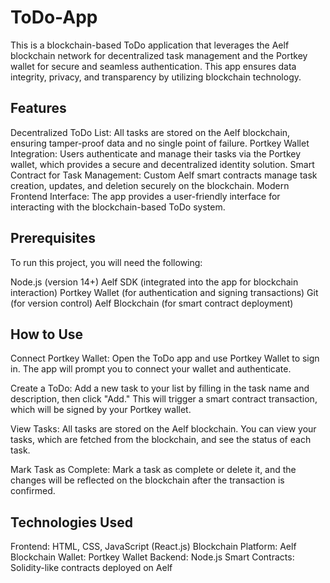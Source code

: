# ToDo-App
This is a blockchain-based ToDo application that leverages the Aelf blockchain network for decentralized task management and the Portkey wallet for secure and seamless authentication. This app ensures data integrity, privacy, and transparency by utilizing blockchain technology.

## Features
Decentralized ToDo List: All tasks are stored on the Aelf blockchain, ensuring tamper-proof data and no single point of failure.
Portkey Wallet Integration: Users authenticate and manage their tasks via the Portkey wallet, which provides a secure and decentralized identity solution.
Smart Contract for Task Management: Custom Aelf smart contracts manage task creation, updates, and deletion securely on the blockchain.
Modern Frontend Interface: The app provides a user-friendly interface for interacting with the blockchain-based ToDo system.

## Prerequisites
To run this project, you will need the following:

Node.js (version 14+)
Aelf SDK (integrated into the app for blockchain interaction)
Portkey Wallet (for authentication and signing transactions)
Git (for version control)
Aelf Blockchain (for smart contract deployment)

## How to Use
Connect Portkey Wallet: Open the ToDo app and use Portkey Wallet to sign in. The app will prompt you to connect your wallet and authenticate.

Create a ToDo: Add a new task to your list by filling in the task name and description, then click "Add." This will trigger a smart contract transaction, which will be signed by your Portkey wallet.

View Tasks: All tasks are stored on the Aelf blockchain. You can view your tasks, which are fetched from the blockchain, and see the status of each task.

Mark Task as Complete: Mark a task as complete or delete it, and the changes will be reflected on the blockchain after the transaction is confirmed.

## Technologies Used 
Frontend: HTML, CSS, JavaScript (React.js)
Blockchain Platform: Aelf Blockchain
Wallet: Portkey Wallet
Backend: Node.js
Smart Contracts: Solidity-like contracts deployed on Aelf
